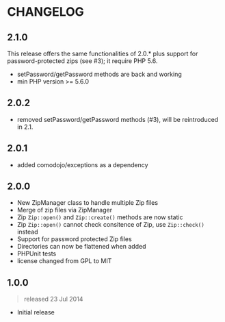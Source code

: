 CHANGELOG
=========

2.1.0
-----

This release offers the same functionalities of 2.0.* plus support for password-protected zips (see #3); it require PHP 5.6.

* setPassword/getPassword methods are back and working
* min PHP version >= 5.6.0

2.0.2
-----

* removed setPassword/getPassword methods (#3), will be reintroduced in 2.1.

2.0.1
-----

* added comodojo/exceptions as a dependency

2.0.0
-----

* New ZipManager class to handle multiple Zip files
* Merge of zip files via ZipManager
* Zip `Zip::open()` and `Zip::create()` methods are now static
* Zip `Zip::open()` cannot check consitence of Zip, use `Zip::check()` instead
* Support for password protected Zip files
* Directories can now be flattened when added
* PHPUnit tests
* license changed from GPL to MIT

1.0.0
-----
> released 23 Jul 2014

* Initial release
